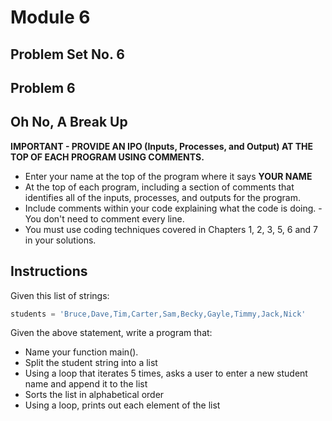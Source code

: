 # Module 6
## Problem Set No. 6
## Problem 6

## Oh No, A Break Up

**IMPORTANT - PROVIDE AN IPO (Inputs, Processes, and Output) AT THE TOP OF EACH PROGRAM USING COMMENTS.**

- Enter your name at the top of the program where it says **YOUR NAME**
- At the top of each program, including a section of comments that identifies all of the inputs, processes, and outputs for the program.
- Include comments within your code explaining what the code is doing. - You don't need to comment every line.
- You must use coding techniques covered in Chapters 1, 2, 3, 5, 6 and 7 in your solutions.

## Instructions

Given this list of strings:

```Python
students = 'Bruce,Dave,Tim,Carter,Sam,Becky,Gayle,Timmy,Jack,Nick'
```

Given the above statement, write a program that:

- Name your function main().
- Split the student string into a list
- Using a loop that iterates 5 times, asks a user to enter a new student name and append it to the list
- Sorts the list in alphabetical order
- Using a loop, prints out each element of the list
